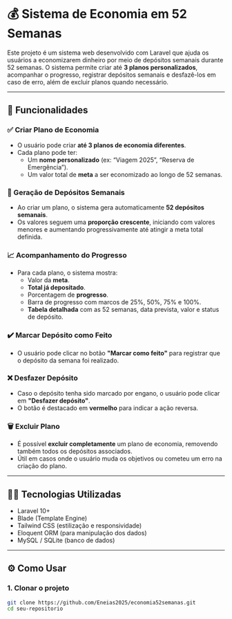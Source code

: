 # 💰 Sistema de Economia em 52 Semanas

Este projeto é um sistema web desenvolvido com Laravel que ajuda os usuários a economizarem dinheiro por meio de depósitos semanais durante 52 semanas. O sistema permite criar até **3 planos personalizados**, acompanhar o progresso, registrar depósitos semanais e desfazê-los em caso de erro, além de excluir planos quando necessário.

---

## 📌 Funcionalidades

### ✅ Criar Plano de Economia
- O usuário pode criar **até 3 planos de economia diferentes**.
- Cada plano pode ter:
  - Um **nome personalizado** (ex: “Viagem 2025”, “Reserva de Emergência”).
  - Um valor total de **meta** a ser economizado ao longo de 52 semanas.

### 📅 Geração de Depósitos Semanais
- Ao criar um plano, o sistema gera automaticamente **52 depósitos semanais**.
- Os valores seguem uma **proporção crescente**, iniciando com valores menores e aumentando progressivamente até atingir a meta total definida.

### 📈 Acompanhamento do Progresso
- Para cada plano, o sistema mostra:
  - Valor da **meta**.
  - **Total já depositado**.
  - Porcentagem de **progresso**.
  - Barra de progresso com marcos de 25%, 50%, 75% e 100%.
  - **Tabela detalhada** com as 52 semanas, data prevista, valor e status de depósito.

### ✔️ Marcar Depósito como Feito
- O usuário pode clicar no botão **"Marcar como feito"** para registrar que o depósito da semana foi realizado.

### ❌ Desfazer Depósito
- Caso o depósito tenha sido marcado por engano, o usuário pode clicar em **"Desfazer depósito"**.
- O botão é destacado em **vermelho** para indicar a ação reversa.

### 🗑️ Excluir Plano
- É possível **excluir completamente** um plano de economia, removendo também todos os depósitos associados.
- Útil em casos onde o usuário muda os objetivos ou cometeu um erro na criação do plano.

---

## 🧑‍💻 Tecnologias Utilizadas

- Laravel 10+
- Blade (Template Engine)
- Tailwind CSS (estilização e responsividade)
- Eloquent ORM (para manipulação dos dados)
- MySQL / SQLite (banco de dados)

---

## ⚙️ Como Usar

### 1. Clonar o projeto
```bash
git clone https://github.com/Eneias2025/economia52semanas.git
cd seu-repositorio